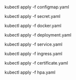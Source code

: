kubectl apply -f configmap.yaml

kubectl apply -f secret.yaml

kubectl apply -f docker.yaml

kubectl apply -f deployment.yaml

kubectl apply -f service.yaml

kubectl apply -f ingress.yaml

kubectl apply -f certificate.yaml

kubectl apply -f hpa.yaml